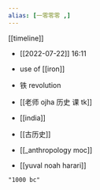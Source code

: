 ```yaml
---
alias: [一零零零 ,]
---
```

[[timeline]]

- [[2022-07-22]] 16:11
- use of [[iron]]

- 铁 revolution
- [[老师 ojha 历史 课 tk]]
- [[india]]
- [[古历史]]
- [[_anthropology moc]]
- [[yuval noah harari]]
```query 2021-12-02 15:23
"1000 bc"
```